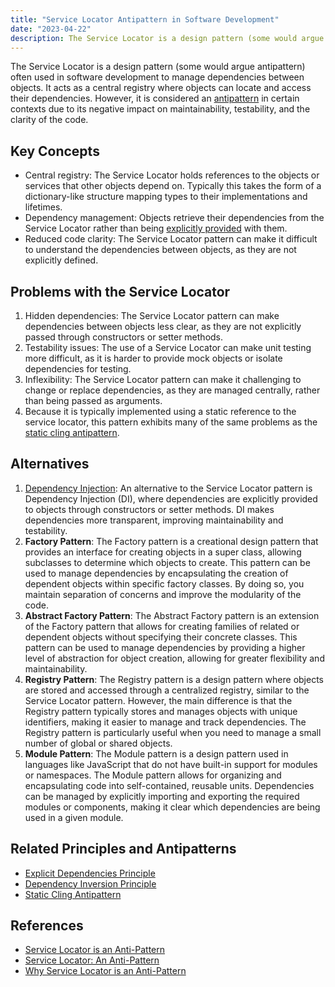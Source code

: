 ```yaml
---
title: "Service Locator Antipattern in Software Development"
date: "2023-04-22"
description: The Service Locator is a design pattern (some would argue antipattern) often used in software development to manage dependencies between objects. It acts as a central registry where objects can locate and access their dependencies. However, it is considered an antipattern in certain contexts due to its negative impact on maintainability, testability, and the clarity of the code.
---
```


The Service Locator is a design pattern (some would argue antipattern) often used in software development to manage dependencies between objects. It acts as a central registry where objects can locate and access their dependencies. However, it is considered an [antipattern](antipatterns-overview) in certain contexts due to its negative impact on maintainability, testability, and the clarity of the code.

## Key Concepts

- Central registry: The Service Locator holds references to the objects or services that other objects depend on. Typically this takes the form of a dictionary-like structure mapping types to their implementations and lifetimes.
- Dependency management: Objects retrieve their dependencies from the Service Locator rather than being [explicitly provided](/principles/explicit-dependencies-principle) with them.
- Reduced code clarity: The Service Locator pattern can make it difficult to understand the dependencies between objects, as they are not explicitly defined.

## Problems with the Service Locator

1. Hidden dependencies: The Service Locator pattern can make dependencies between objects less clear, as they are not explicitly passed through constructors or setter methods.
2. Testability issues: The use of a Service Locator can make unit testing more difficult, as it is harder to provide mock objects or isolate dependencies for testing.
3. Inflexibility: The Service Locator pattern can make it challenging to change or replace dependencies, as they are managed centrally, rather than being passed as arguments.
4. Because it is typically implemented using a static reference to the service locator, this pattern exhibits many of the same problems as the [static cling antipattern](/antipatterns/static-cling).

## Alternatives

1. [Dependency Injection](/practices/dependency-injection): An alternative to the Service Locator pattern is Dependency Injection (DI), where dependencies are explicitly provided to objects through constructors or setter methods. DI makes dependencies more transparent, improving maintainability and testability.
2. **Factory Pattern**: The Factory pattern is a creational design pattern that provides an interface for creating objects in a super class, allowing subclasses to determine which objects to create. This pattern can be used to manage dependencies by encapsulating the creation of dependent objects within specific factory classes. By doing so, you maintain separation of concerns and improve the modularity of the code.
3. **Abstract Factory Pattern**: The Abstract Factory pattern is an extension of the Factory pattern that allows for creating families of related or dependent objects without specifying their concrete classes. This pattern can be used to manage dependencies by providing a higher level of abstraction for object creation, allowing for greater flexibility and maintainability.
4. **Registry Pattern**: The Registry pattern is a design pattern where objects are stored and accessed through a centralized registry, similar to the Service Locator pattern. However, the main difference is that the Registry pattern typically stores and manages objects with unique identifiers, making it easier to manage and track dependencies. The Registry pattern is particularly useful when you need to manage a small number of global or shared objects.
5. **Module Pattern**: The Module pattern is a design pattern used in languages like JavaScript that do not have built-in support for modules or namespaces. The Module pattern allows for organizing and encapsulating code into self-contained, reusable units. Dependencies can be managed by explicitly importing and exporting the required modules or components, making it clear which dependencies are being used in a given module.

## Related Principles and Antipatterns

- [Explicit Dependencies Principle](/principles/explicit-dependencies-principle)
- [Dependency Inversion Principle](/principles/dependency-inversion)
- [Static Cling Antipattern](/antipatterns/static-cling)

## References

- [Service Locator is an Anti-Pattern](https://blog.ploeh.dk/2010/02/03/ServiceLocatorisanAnti-Pattern/)
- [Service Locator: An Anti-Pattern](https://www.devtrends.co.uk/blog/service-locator-an-anti-pattern)
- [Why Service Locator is an Anti-Pattern](https://ardalis.com/whats-wrong-with-the-service-locator)

